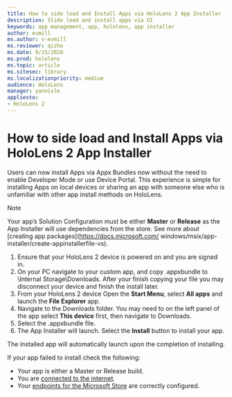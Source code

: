 ```yaml
---
title: How to side load and Install Apps via HoloLens 2 App Installer
description: Slide load and install apps via UI
keywords: app management, app, hololens, app installer
author: evmill
ms.author: v-evmill
ms.reviewer: qizho
ms.date: 9/15/2020
ms.prod: hololens
ms.topic: article
ms.sitesec: library
ms.localizationpriority: medium
audience: HoloLens
manager: yannisle
appliesto:
- HoloLens 2
---
```


# How to side load and Install Apps via HoloLens 2 App Installer

Users can now install Apps via Appx Bundles now without the need to enable Developer Mode or use Device Portal. This experience is simple for installing Apps on local devices or sharing an app with someone else who is unfamiliar with other app install methods on HoloLens. 
> [!NOTE]
> Your app’s Solution Configuration must be either **Master** or **Release** as the App Installer will use dependencies from the store. See more about [creating app packages](https://docs.microsoft.com/ windows/msix/app-installer/create-appinstallerfile-vs).

1.	Ensure that your HoloLens 2 device is powered on and you are signed in.
1.	On your PC navigate to your custom app, and copy <yourapp>.appxbundle to <yourdevicename>\Internal Storage\Downloads. 
    After your finish copying your file you may disconnect your device and finish the install later.
1.	From your HoloLens 2 device Open the **Start Menu**, select **All apps** and launch the **File Explorer** app.
1.	Navigate to the Downloads folder. You may need to on the left panel of the app select **This device** first, then navigate to Downloads.
1.	Select the <yourapp>.appxbundle file. 
1.	The App Installer will launch. Select the **Install** button to install your app. 

The installed app will automatically launch upon the completion of installing. 

If your app failed to install check the following:
-	Your app is either a Master or Release build.
-	You are [connected to the internet](hololens-network.md).
-	Your [endpoints for the Microsoft Store](hololens-offline.md) are correctly configured.  
